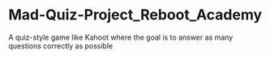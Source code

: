 # Mad-Quiz-Project_Reboot_Academy
A quiz-style game like Kahoot where the goal is to answer as many questions correctly as possible
